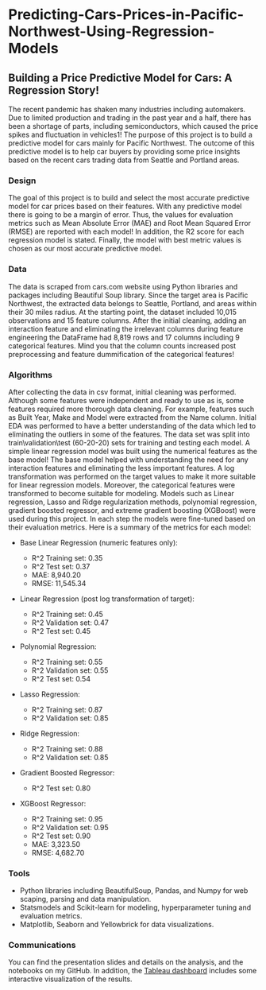 # Predicting-Cars-Prices-in-Pacific-Northwest-Using-Regression-Models
## **Building a Price Predictive Model for Cars: A Regression Story!**  
The recent pandemic has shaken many industries including automakers. Due to limited production and trading in the past year and a half, there has been a shortage of parts, including semiconductors, which caused the price spikes and fluctuation in vehicles1! The purpose of this project is to build a predictive model for cars mainly for Pacific Northwest. The outcome of this predictive model is to help car buyers by providing some price insights based on the recent cars trading data from Seattle and Portland areas.

### **Design**

The goal of this project is to build and select the most accurate predictive model for car prices based on their features. With any predictive model there is going to be a margin of error. Thus, the values for evaluation metrics such as Mean Absolute Error (MAE) and Root Mean Squared Error (RMSE) are reported with each model! In addition, the R2 score for each regression model is stated. Finally, the model with best metric values is chosen as our most accurate predictive model.

### **Data**

The data is scraped from cars.com website using Python libraries and packages including Beautiful Soup library. Since the target area is Pacific Northwest, the extracted data belongs to Seattle, Portland, and areas within their 30 miles radius.
At the starting point, the dataset included 10,015 observations and 15 feature columns. After the initial cleaning, adding an interaction feature and eliminating the irrelevant columns during feature engineering the DataFrame had 8,819 rows and 17 columns including 9 categorical features. Mind you that the column counts increased post preprocessing and feature dummification of the categorical features!

### **Algorithms**

After collecting the data in csv format, initial cleaning was performed. Although some features were independent and ready to use as is, some features required more thorough data cleaning. For example, features such as Built Year, Make and Model were extracted from the Name column.
Initial EDA was performed to have a better understanding of the data which led to eliminating the outliers in some of the features. The data set was split into train\validation\test (60-20-20) sets for training and testing each model. A simple linear regression model was built using the numerical features as the base model! The base model helped with understanding the need for any interaction features and eliminating the less important features. A log transformation was performed on the target values to make it more suitable for linear regression models. Moreover, the categorical features were transformed to become suitable for modeling.
Models such as Linear regression, Lasso and Ridge regularization methods, polynomial regression, gradient boosted regressor, and extreme gradient boosting (XGBoost) were used during this project. In each step the models were fine-tuned based on their evaluation metrics. Here is a summary of the metrics for each model:

*	Base Linear Regression (numeric features only):
    - R^2 Training set: 0.35
    -	R^2 Test set: 0.37
    -	MAE: 8,940.20
    -	RMSE: 11,545.34

*	Linear Regression (post log transformation of target):
    -	R^2 Training set: 0.45
    -	R^2 Validation set: 0.47
    -	R^2 Test set: 0.45

*	Polynomial Regression:
    -	R^2 Training set: 0.55
    -	R^2 Validation set: 0.55
    -	R^2 Test set: 0.54

*	Lasso Regression:
    -	R^2 Training set: 0.87
    -	R^2  Validation set: 0.85

*	Ridge Regression:
    -	R^2 Training set: 0.88
    -	R^2  Validation set: 0.85

*	Gradient Boosted Regressor:
    -	R^2 Test set: 0.80

*	XGBoost Regressor:
    -	R^2 Training set: 0.95
    -	R^2 Validation set: 0.95
    -	R^2 Test set: 0.90
    -	MAE: 3,323.50
    -	RMSE: 4,682.70

### **Tools**
-	Python libraries including BeautifulSoup, Pandas, and Numpy for web scaping, parsing and data manipulation.
-	Statsmodels and Scikit-learn for modeling, hyperparameter tuning and evaluation metrics.
-	Matplotlib, Seaborn and Yellowbrick for data visualizations.

### **Communications**
You can find the presentation slides and details on the analysis, and the notebooks on my GitHub. In addition, the [Tableau dashboard](https://public.tableau.com/app/profile/neshat6960/viz/CarsPricevs_Features/Dashboard1?publish=yes) includes some interactive visualization of the results.




